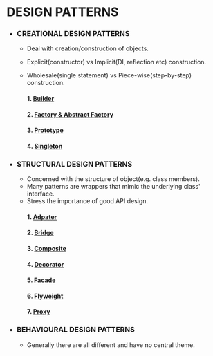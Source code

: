 # DESIGN PATTERNS

* ### CREATIONAL DESIGN PATTERNS

  - Deal with creation/construction of objects.
  - Explicit(constructor) vs Implicit(DI, reflection etc) construction.
  - Wholesale(single statement) vs Piece-wise(step-by-step) construction.
  
      #### 1. [Builder](https://github.com/Mnyu/design-patterns/blob/main/src/_01_creational/_01_builder/builder.md)
      #### 2. [Factory & Abstract Factory](https://github.com/Mnyu/design-patterns/blob/main/src/_01_creational/_02_factory_abstract_factory/factory.md)
      #### 3. [Prototype](https://github.com/Mnyu/design-patterns/blob/main/src/_01_creational/_03_prototype/prototype.md)
      #### 4. [Singleton](https://github.com/Mnyu/design-patterns/blob/main/src/_01_creational/_04_singleton/singleton.md)

* ### STRUCTURAL DESIGN PATTERNS
  
  - Concerned with the structure of object(e.g. class members).
  - Many patterns are wrappers that mimic the underlying class' interface.
  - Stress the importance of good API design.
      #### 1. [Adpater](https://github.com/Mnyu/design-patterns/blob/main/src/_01_structural/_01_adapter/adapter.md)
      #### 2. [Bridge](https://github.com/Mnyu/design-patterns/blob/main/src/_01_structural/_02_bridge/bridge.md)
      #### 3. [Composite](https://github.com/Mnyu/design-patterns/blob/main/src/_01_structural/_03_composite/composite.md)
      #### 4. [Decorator](https://github.com/Mnyu/design-patterns/blob/main/src/_01_structural/_04_decorator/decorator.md)
      #### 5. [Facade](https://github.com/Mnyu/design-patterns/blob/main/src/_01_structural/_05_facade/facade.md)
      #### 6. [Flyweight](https://github.com/Mnyu/design-patterns/blob/main/src/_01_structural/_06_flyweight/flyweight.md)
      #### 7. [Proxy](https://github.com/Mnyu/design-patterns/blob/main/src/_01_structural/_07_proxy/proxy.md)
  

* ### BEHAVIOURAL DESIGN PATTERNS

  - Generally there are all different and have no central theme. 